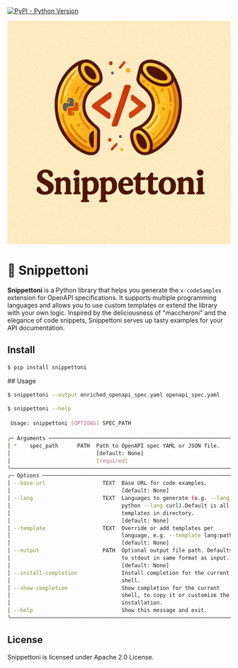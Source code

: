 [![PyPI - Python Version](https://img.shields.io/pypi/pyversions/snippettoni)](https://pypi.org/project/snippettoni/)


![Snippettoni](https://raw.githubusercontent.com/ffaraone/snippettoni/main/assets/snippettoni.png)


# 🍝 Snippettoni

**Snippettoni** is a Python library that helps you generate the `x-codeSamples` extension for OpenAPI specifications. It supports multiple programming languages and allows you to use custom templates or extend the library with your own logic. Inspired by the deliciousness of "maccheroni" and the elegance of code snippets, Snippettoni serves up tasty examples for your API documentation.



## Install

```sh
$ pip install snippettoni
```


## Usage

```sh
$ snippettoni --output enriched_openapi_spec.yaml openapi_spec.yaml
```

```sh
$ snippettoni --help

 Usage: snippettoni [OPTIONS] SPEC_PATH

╭─ Arguments ─────────────────────────────────────────────────────────────╮
│ *    spec_path      PATH  Path to OpenAPI spec YAML or JSON file.       │
│                           [default: None]                               │
│                           [required]                                    │
╰─────────────────────────────────────────────────────────────────────────╯
╭─ Options ───────────────────────────────────────────────────────────────╮
│ --base-url                  TEXT  Base URL for code examples.           │
│                                   [default: None]                       │
│ --lang                      TEXT  Languages to generate (e.g. --lang    │
│                                   python --lang curl).Default is all    │
│                                   templates in directory.               │
│                                   [default: None]                       │
│ --template                  TEXT  Override or add templates per         │
│                                   language, e.g. --template lang:path   │
│                                   [default: None]                       │
│ --output                    PATH  Optional output file path. Defaults   │
│                                   to stdout in same format as input.    │
│                                   [default: None]                       │
│ --install-completion              Install completion for the current    │
│                                   shell.                                │
│ --show-completion                 Show completion for the current       │
│                                   shell, to copy it or customize the    │
│                                   installation.                         │
│ --help                            Show this message and exit.           │
╰─────────────────────────────────────────────────────────────────────────╯

```

## License

Snippettoni is licensed under Apache 2.0 License.
